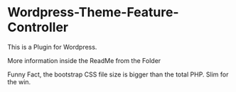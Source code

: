 Wordpress-Theme-Feature-Controller
==================================

This is a Plugin for Wordpress.

More information inside the ReadMe from the Folder

Funny Fact, the bootstrap CSS file size is bigger than the total PHP. Slim for the win.
